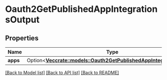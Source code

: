 # Oauth2GetPublishedAppIntegrationsOutput

## Properties

Name | Type | Description | Notes
------------ | ------------- | ------------- | -------------
**apps** | Option<[**Vec<crate::models::Oauth2GetPublishedAppIntegrationOutput>**](Oauth2GetPublishedAppIntegrationOutput.md)> |  | [optional]

[[Back to Model list]](../README.md#documentation-for-models) [[Back to API list]](../README.md#documentation-for-api-endpoints) [[Back to README]](../README.md)


